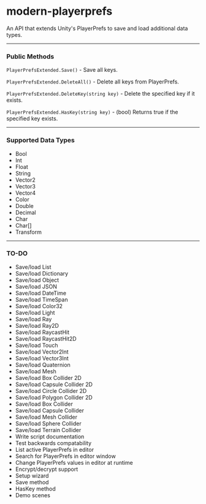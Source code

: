 # modern-playerprefs
An API that extends Unity's PlayerPrefs to save and load additional data types.

------

### Public Methods

`PlayerPrefsExtended.Save()` - Save all keys.

`PlayerPrefsExtended.DeleteAll()` - Delete all keys from PlayerPrefs.

`PlayerPrefsExtended.DeleteKey(string key)` - Delete the specified key if it exists.

`PlayerPrefsExtended.HasKey(string key)` - (bool) Returns true if the specified key exists.

------

### Supported Data Types

- Bool
- Int
- Float
- String
- Vector2
- Vector3
- Vector4
- Color
- Double
- Decimal
- Char
- Char[]
- Transform

------

### TO-DO

- Save/load List
- Save/load Dictionary
- Save/load Object
- Save/load JSON
- Save/load DateTime
- Save/load TimeSpan
- Save/load Color32
- Save/load Light
- Save/load Ray
- Save/load Ray2D
- Save/load RaycastHit
- Save/load RaycastHit2D
- Save/load Touch
- Save/load Vector2Int
- Save/load Vector3Int
- Save/load Quaternion
- Save/load Mesh
- Save/load Box Collider 2D
- Save/load Capsule Collider 2D
- Save/load Circle Collider 2D
- Save/load Polygon Collider 2D
- Save/load Box Collider
- Save/load Capsule Collider
- Save/load Mesh Collider
- Save/load Sphere Collider
- Save/load Terrain Collider
- Write script documentation
- Test backwards compatability
- List active PlayerPrefs in editor
- Search for PlayerPrefs in editor window
- Change PlayerPrefs values in editor at runtime
- Encrypt/decrypt support
- Setup wizard
- Save method
- HasKey method
- Demo scenes
